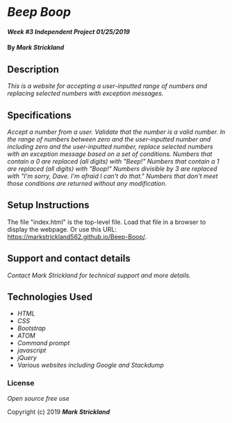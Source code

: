 # _Beep Boop_

#### _Week #3 Independent Project 01/25/2019_

#### By _**Mark Strickland**_

## Description

_This is a website for accepting a user-inputted range of numbers and replacing selected numbers with exception messages._

## Specifications

_Accept a number from a user._
_Validate that the number is a valid number._
_In the range of numbers between zero and the user-inputted number and including zero and the user-inputted number, replace_
_selected numbers with an exception message based on a set of conditions._
_Numbers that contain a 0 are replaced (all digits) with "Beep!"_
_Numbers that contain a 1 are replaced (all digits) with "Boop!"_
_Numbers divisible by 3 are replaced with "I'm sorry, Dave. I'm afraid I can't do that."_
_Numbers that don't meet those conditions are returned without any modification._

## Setup Instructions

The file "index.html" is the top-level file. Load that file in a browser to display the webpage. Or use this URL: https://markstrickland562.github.io/Beep-Boop/.

## Support and contact details

_Contact Mark Strickland for technical support and more details._

## Technologies Used

* _HTML_
* _CSS_
* _Bootstrap_
* _ATOM_
* _Command prompt_
* _javascript_
* _jQuery_
* _Various websites including Google and Stackdump_

### License
_Open source free use_

Copyright (c) 2019 **_Mark Strickland_**
